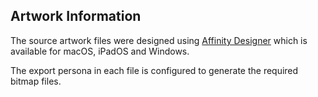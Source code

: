 ## Artwork Information

The source artwork files were designed using [Affinity Designer](https://www.serif.com) which is available for macOS, iPadOS and Windows.

The export persona in each file is configured to generate the required bitmap files.
